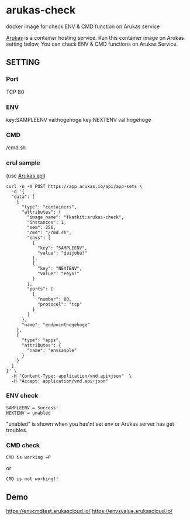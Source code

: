 # arukas-check
 docker image for check ENV &amp; CMD function on Arukas service

[Arukas](https://arukas.io) is a container hosting service.
Run this container image on Arukas setting below, You can check ENV & CMD functions on Arukas Service.

## SETTING

### Port
TCP 80

### ENV
key:SAMPLEENV  val:hogehoge
key:NEXTENV    val:hogehoge

### CMD
/cmd.sh

### crul sample 
(use [Arukas api](https://arukas.io/en/documents-en/arukas-api-reference-en/))

```
curl -n -X POST https://app.arukas.io/api/app-sets \
  -d '{
  "data": [
    {
      "type": "containers",
      "attributes": {
        "image_name": "fkatkit:arukas-check",
        "instances": 1,
        "mem": 256,
        "cmd": "/cmd.sh",
        "envs": [
          {
            "key": "SAMPLEENV",
            "value": "daijobu!"
          },
          {
            "key": "NEXTENV",
            "value": "eeyo!"
          }
        ],
        "ports": [
          {
            "number": 80,
            "protocol": "tcp"
          }
        ]
      },
      "name": "endpointhogehoge"
    },
    {
      "type": "apps",
      "attributes": {
        "name": "envsample"
      }
    }
  ]
}' \
  -H "Content-Type: application/vnd.api+json"  \
  -H "Accept: application/vnd.api+json"
  ```
  
### ENV check

```
SAMPLEENV = Success! 
NEXTENV = unabled 
```
"unabled" is shown when you has'nt set env or Arukas server has get troubles.

### CMD check

```
CMD is working =P
```
or 
```
CMD is not working!!
```

## Demo
https://envcmdtest.arukascloud.io/
https://envsvalue.arukascloud.io/
